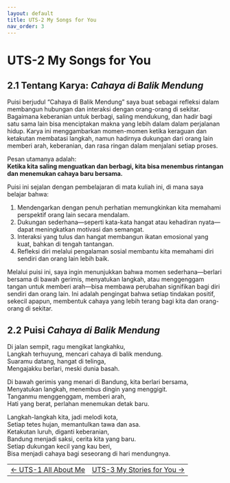 ```yaml
---
layout: default
title: UTS-2 My Songs for You
nav_order: 3
---
```


# UTS-2 My Songs for You

## 2.1 Tentang Karya: _Cahaya di Balik Mendung_
Puisi berjudul “Cahaya di Balik Mendung” saya buat sebagai refleksi dalam membangun hubungan dan interaksi dengan orang-orang di sekitar. Bagaimana keberanian untuk berbagi, saling mendukung, dan hadir bagi satu sama lain bisa menciptakan makna yang lebih dalam dalam perjalanan hidup. Karya ini menggambarkan momen-momen ketika keraguan dan ketakutan membatasi langkah, namun hadirnya dukungan dari orang lain memberi arah, keberanian, dan rasa ringan dalam menjalani setiap proses. 


Pesan utamanya adalah:<br>
__Ketika kita saling menguatkan dan berbagi, kita bisa menembus rintangan dan menemukan cahaya baru bersama.__


Puisi ini sejalan dengan pembelajaran di mata kuliah ini, di mana saya belajar bahwa:
1. Mendengarkan dengan penuh perhatian memungkinkan kita memahami perspektif orang lain secara mendalam.<br>
2. Dukungan sederhana—seperti kata-kata hangat atau kehadiran nyata—dapat meningkatkan motivasi dan semangat.<br>
3. Interaksi yang tulus dan hangat membangun ikatan emosional yang kuat, bahkan di tengah tantangan.<br>
4. Refleksi diri melalui pengalaman sosial membantu kita memahami diri sendiri dan orang lain lebih baik.


Melalui puisi ini, saya ingin menunjukkan bahwa momen sederhana—berlari bersama di bawah gerimis, menyatukan langkah, atau menggenggam tangan untuk memberi arah—bisa membawa perubahan signifikan bagi diri sendiri dan orang lain. Ini adalah pengingat bahwa setiap tindakan positif, sekecil apapun, membentuk cahaya yang lebih terang bagi kita dan orang-orang di sekitar.


## 2.2 Puisi _Cahaya di Balik Mendung_

Di jalan sempit, ragu mengikat langkahku,<br>
Langkah terhuyung, mencari cahaya di balik mendung.<br>
Suaramu datang, hangat di telinga,<br>
Mengajakku berlari, meski dunia basah.


Di bawah gerimis yang menari di Bandung, kita berlari bersama,<br>
Menyatukan langkah, menembus dingin yang menggigit.<br>
Tanganmu menggenggam, memberi arah,<br>
Hati yang berat, perlahan menemukan detak baru. 


Langkah-langkah kita, jadi melodi kota,<br>
Setiap tetes hujan, memantulkan tawa dan asa.<br>
Ketakutan luruh, diganti keberanian,<br>
Bandung menjadi saksi, cerita kita yang baru.<br>
Setiap dukungan kecil yang kau beri,<br> 
Bisa menjadi cahaya bagi seseorang di hari mendungnya.

<table width="100%">
  <tr>
    <td align="left">
      <a href="1%20UTS-1%20All%20About%20Me.html">← UTS-1 All About Me</a>
    </td>
    <td align="right">
      <a href="3%20UTS-3%20My%20Stories%20for%20You.html">UTS-3 My Stories for You →</a>
    </td>
  </tr>
</table>





